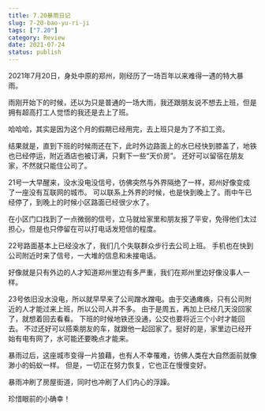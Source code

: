 ```yaml
---
title: 7.20暴雨日记
slug: 7-20-bao-yu-ri-ji
tags: ["7.20"]
category: Review
date: 2021-07-24
status: publish
---
```

2021年7月20日，身处中原的郑州，刚经历了一场百年以来难得一遇的特大暴雨。


雨刚开始下的时候，还以为只是普通的一场大雨，我还跟朋友说不想去上班，但是拥有超高打工人觉悟的我还是去上了班。

哈哈哈，其实是因为这个月的假期已经用完，去上班只是为了不扣工资。

结果就是，直到下班的时候雨还在下，此时外边路面上的水已经快到膝盖了，地铁也已经停运，附近酒店也被订满，只剩下一些“天价房”。
还好可以留宿在朋友家，不然就只能住公司了。

21号一大早醒来，没水没电没信号，彷佛突然与外界隔绝了一样，郑州好像变成了一座没有互联网的城市。
可以联系上外界的时候，也是快到晚上了。雨中午已经停了，到晚上的时候小区路面已经很少水了。

在小区门口找到了一点微弱的信号，立马就给家里和朋友报了平安，免得他们太过担心，但是也只停留在可以打电话发短信的程度。

22号路面基本上已经没水了，我们几个失联群众步行去公司上班。
手机也在快到公司附近时来了信号，一大堆的信息和未接电话。

好像就是只有外边的人才知道郑州里边有多严重，我们在郑州里边好像没事人一样。

23号依旧没水没电，所以就早早来了公司蹭水蹭电。由于交通瘫痪，只有公司附近的人才能过来上班，所以公司人并不多。
由于是周五，再加上已经几天没回家了，就想着回去看看。
下班的时候地铁还没通，公交也要将近三个小时才能回去。
不过还好可以搭乘朋友的车，就跟他一起回家了。挺好的是，家里边已经开始有电有网了，水可能还要晚点才能来。

暴雨过后，这座城市变得一片狼藉，也有人不幸罹难，彷佛人类在大自然面前就像渺小的蚂蚁一样。
但是，一切正在努力恢复，它也正在慢慢变好。

暴雨冲刷了房屋街道，同时也冲刷了人们内心的浮躁。

珍惜眼前的小确幸！